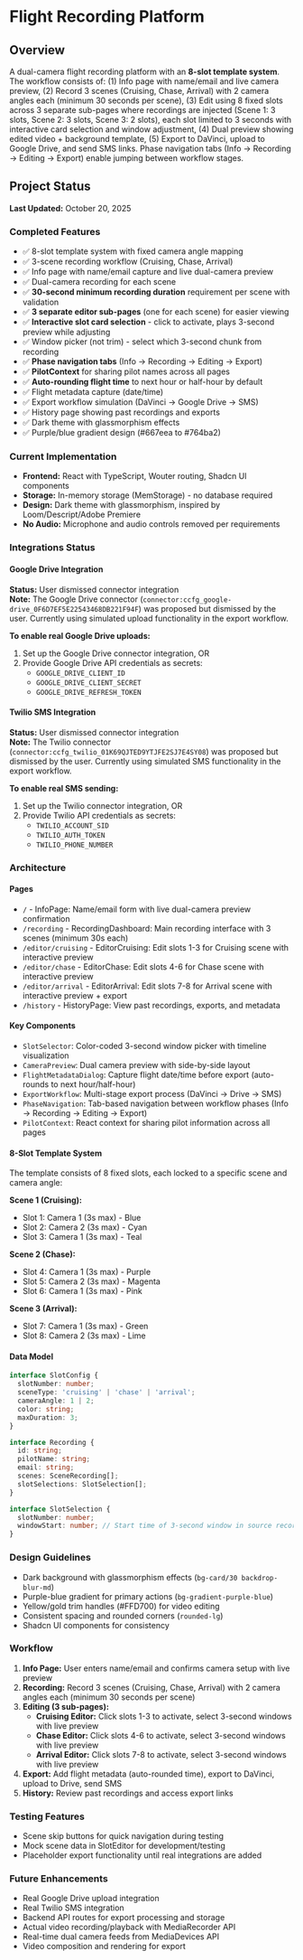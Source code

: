 # Flight Recording Platform

## Overview
A dual-camera flight recording platform with an **8-slot template system**. The workflow consists of: (1) Info page with name/email and live camera preview, (2) Record 3 scenes (Cruising, Chase, Arrival) with 2 camera angles each (minimum 30 seconds per scene), (3) Edit using 8 fixed slots across 3 separate sub-pages where recordings are injected (Scene 1: 3 slots, Scene 2: 3 slots, Scene 3: 2 slots), each slot limited to 3 seconds with interactive card selection and window adjustment, (4) Dual preview showing edited video + background template, (5) Export to DaVinci, upload to Google Drive, and send SMS links. Phase navigation tabs (Info → Recording → Editing → Export) enable jumping between workflow stages.

## Project Status
**Last Updated:** October 20, 2025

### Completed Features
- ✅ 8-slot template system with fixed camera angle mapping
- ✅ 3-scene recording workflow (Cruising, Chase, Arrival)
- ✅ Info page with name/email capture and live dual-camera preview
- ✅ Dual-camera recording for each scene
- ✅ **30-second minimum recording duration** requirement per scene with validation
- ✅ **3 separate editor sub-pages** (one for each scene) for easier viewing
- ✅ **Interactive slot card selection** - click to activate, plays 3-second preview while adjusting
- ✅ Window picker (not trim) - select which 3-second chunk from recording
- ✅ **Phase navigation tabs** (Info → Recording → Editing → Export)
- ✅ **PilotContext** for sharing pilot names across all pages
- ✅ **Auto-rounding flight time** to next hour or half-hour by default
- ✅ Flight metadata capture (date/time)
- ✅ Export workflow simulation (DaVinci → Google Drive → SMS)
- ✅ History page showing past recordings and exports
- ✅ Dark theme with glassmorphism effects
- ✅ Purple/blue gradient design (#667eea to #764ba2)

### Current Implementation
- **Frontend:** React with TypeScript, Wouter routing, Shadcn UI components
- **Storage:** In-memory storage (MemStorage) - no database required
- **Design:** Dark theme with glassmorphism, inspired by Loom/Descript/Adobe Premiere
- **No Audio:** Microphone and audio controls removed per requirements

### Integrations Status

#### Google Drive Integration
**Status:** User dismissed connector integration  
**Note:** The Google Drive connector (`connector:ccfg_google-drive_0F6D7EF5E22543468DB221F94F`) was proposed but dismissed by the user. Currently using simulated upload functionality in the export workflow.

**To enable real Google Drive uploads:**
1. Set up the Google Drive connector integration, OR
2. Provide Google Drive API credentials as secrets:
   - `GOOGLE_DRIVE_CLIENT_ID`
   - `GOOGLE_DRIVE_CLIENT_SECRET`
   - `GOOGLE_DRIVE_REFRESH_TOKEN`

#### Twilio SMS Integration
**Status:** User dismissed connector integration  
**Note:** The Twilio connector (`connector:ccfg_twilio_01K69QJTED9YTJFE2SJ7E4SY08`) was proposed but dismissed by the user. Currently using simulated SMS functionality in the export workflow.

**To enable real SMS sending:**
1. Set up the Twilio connector integration, OR
2. Provide Twilio API credentials as secrets:
   - `TWILIO_ACCOUNT_SID`
   - `TWILIO_AUTH_TOKEN`
   - `TWILIO_PHONE_NUMBER`

### Architecture

#### Pages
- `/` - InfoPage: Name/email form with live dual-camera preview confirmation
- `/recording` - RecordingDashboard: Main recording interface with 3 scenes (minimum 30s each)
- `/editor/cruising` - EditorCruising: Edit slots 1-3 for Cruising scene with interactive preview
- `/editor/chase` - EditorChase: Edit slots 4-6 for Chase scene with interactive preview
- `/editor/arrival` - EditorArrival: Edit slots 7-8 for Arrival scene with interactive preview + export
- `/history` - HistoryPage: View past recordings, exports, and metadata

#### Key Components
- `SlotSelector`: Color-coded 3-second window picker with timeline visualization
- `CameraPreview`: Dual camera preview with side-by-side layout
- `FlightMetadataDialog`: Capture flight date/time before export (auto-rounds to next hour/half-hour)
- `ExportWorkflow`: Multi-stage export process (DaVinci → Drive → SMS)
- `PhaseNavigation`: Tab-based navigation between workflow phases (Info → Recording → Editing → Export)
- `PilotContext`: React context for sharing pilot information across all pages

#### 8-Slot Template System
The template consists of 8 fixed slots, each locked to a specific scene and camera angle:

**Scene 1 (Cruising):**
- Slot 1: Camera 1 (3s max) - Blue
- Slot 2: Camera 2 (3s max) - Cyan  
- Slot 3: Camera 1 (3s max) - Teal

**Scene 2 (Chase):**
- Slot 4: Camera 1 (3s max) - Purple
- Slot 5: Camera 2 (3s max) - Magenta
- Slot 6: Camera 1 (3s max) - Pink

**Scene 3 (Arrival):**
- Slot 7: Camera 1 (3s max) - Green
- Slot 8: Camera 2 (3s max) - Lime

#### Data Model
```typescript
interface SlotConfig {
  slotNumber: number;
  sceneType: 'cruising' | 'chase' | 'arrival';
  cameraAngle: 1 | 2;
  color: string;
  maxDuration: 3;
}

interface Recording {
  id: string;
  pilotName: string;
  email: string;
  scenes: SceneRecording[];
  slotSelections: SlotSelection[];
}

interface SlotSelection {
  slotNumber: number;
  windowStart: number; // Start time of 3-second window in source recording
}
```

### Design Guidelines
- Dark background with glassmorphism effects (`bg-card/30 backdrop-blur-md`)
- Purple-blue gradient for primary actions (`bg-gradient-purple-blue`)
- Yellow/gold trim handles (#FFD700) for video editing
- Consistent spacing and rounded corners (`rounded-lg`)
- Shadcn UI components for consistency

### Workflow
1. **Info Page:** User enters name/email and confirms camera setup with live preview
2. **Recording:** Record 3 scenes (Cruising, Chase, Arrival) with 2 camera angles each (minimum 30 seconds per scene)
3. **Editing (3 sub-pages):**
   - **Cruising Editor:** Click slots 1-3 to activate, select 3-second windows with live preview
   - **Chase Editor:** Click slots 4-6 to activate, select 3-second windows with live preview
   - **Arrival Editor:** Click slots 7-8 to activate, select 3-second windows with live preview
4. **Export:** Add flight metadata (auto-rounded time), export to DaVinci, upload to Drive, send SMS
5. **History:** Review past recordings and access export links

### Testing Features
- Scene skip buttons for quick navigation during testing
- Mock scene data in SlotEditor for development/testing
- Placeholder export functionality until real integrations are added

### Future Enhancements
- Real Google Drive upload integration
- Real Twilio SMS integration
- Backend API routes for export processing and storage
- Actual video recording/playback with MediaRecorder API
- Real-time dual camera feeds from MediaDevices API
- Video composition and rendering for export

